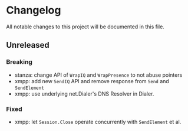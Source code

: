 # Changelog

All notable changes to this project will be documented in this file.

## Unreleased

### Breaking

- stanza: change API of `WrapIQ` and `WrapPresence` to not abuse pointers
- xmpp: add new `SendIQ` API and remove response from `Send` and `SendElement`
- xmpp: use underlying net.Dialer's DNS Resolver in Dialer.

### Fixed

- xmpp: let `Session.Close` operate concurrently with `SendElement` et al.
